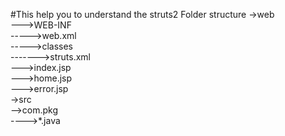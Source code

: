 #This help you to understand the struts2 Folder structure
->web  
--->WEB-INF  
----->web.xml  
----->classes  
------->struts.xml  
--->index.jsp  
--->home.jsp  
--->error.jsp  
->src  
-->com.pkg  
---->*.java  
